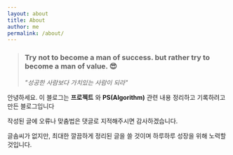 ```yaml
---
layout: about
title: About
author: me
permalink: /about/
---
```



> ### Try not to become a man of success. but rather try to become a man of value. 😎
> _"성공한 사람보다 가치있는 사람이 되라"_


안녕하세요. 이 블로그는 __프로젝트__ 와 __PS(Algorithm)__ 관련 내용 정리하고 기록하려고 만든 블로그입니다

작성된 글에 오류나 맞춤법은 댓글로 지적해주시면 감사하겠습니다.

글솜씨가 없지만, 최대한 깔끔하게 정리된 글을 쓸 것이며 하루하루 성장을 위해 노력할 것입니다.